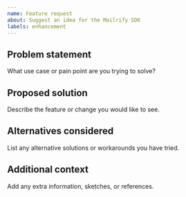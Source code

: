 ```yaml
---
name: Feature request
about: Suggest an idea for the Mailrify SDK
labels: enhancement
---
```


## Problem statement

What use case or pain point are you trying to solve?

## Proposed solution

Describe the feature or change you would like to see.

## Alternatives considered

List any alternative solutions or workarounds you have tried.

## Additional context

Add any extra information, sketches, or references.
